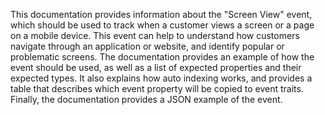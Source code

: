 This documentation provides information about the "Screen View" event, which should be used to track when a customer views a screen or a page on a mobile device. This event can help to understand how customers navigate through an application or website, and identify popular or problematic screens. The documentation provides an example of how the event should be used, as well as a list of expected properties and their expected types. It also explains how auto indexing works, and provides a table that describes which event property will be copied to event traits. Finally, the documentation provides a JSON example of the event.


